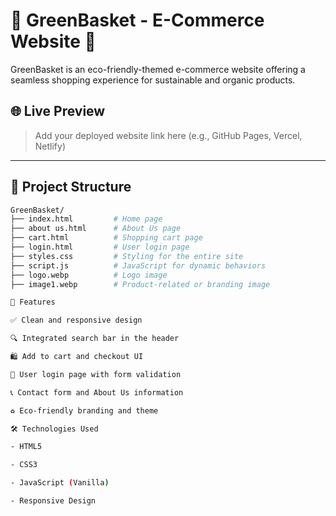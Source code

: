 # 🛒 GreenBasket - E-Commerce Website 🌿

GreenBasket is an eco-friendly-themed e-commerce website offering a seamless shopping experience for sustainable and organic products.

## 🌐 Live Preview

> Add your deployed website link here (e.g., GitHub Pages, Vercel, Netlify)

---

## 📁 Project Structure

```bash
GreenBasket/
├── index.html         # Home page
├── about us.html      # About Us page
├── cart.html          # Shopping cart page
├── login.html         # User login page
├── styles.css         # Styling for the entire site
├── script.js          # JavaScript for dynamic behaviors
├── logo.webp          # Logo image
├── image1.webp        # Product-related or branding image

🧩 Features

✅ Clean and responsive design

🔍 Integrated search bar in the header

🛍️ Add to cart and checkout UI

🔐 User login page with form validation

📞 Contact form and About Us information

♻️ Eco-friendly branding and theme

🛠️ Technologies Used

- HTML5

- CSS3

- JavaScript (Vanilla)

- Responsive Design
